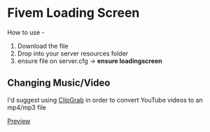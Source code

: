 # Fivem Loading Screen


How to use -

1. Download the file 
2. Drop into your server resources folder
3. ensure file on server.cfg   -> **ensure loadingscreen**

<h2>Changing Music/Video</h2>

I'd suggest using <a href="https://clipgrab.org/faqs/howto-download-youtube-video">ClipGrab</a> in order to convert YouTube videos to an mp4/mp3 file


<a href="https://i.ibb.co/4ZYSjs4/image.png">Preview</a>
